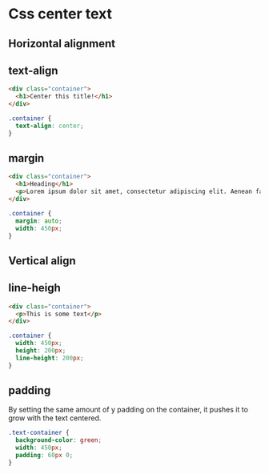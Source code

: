 # Css center text

## Horizontal alignment

## text-align

```html
<div class="container"> 
  <h1>Center this title!</h1> 
</div> 
```
```css
.container { 
  text-align: center; 
}
```

## margin

```html
<div class="container"> 
  <h1>Heading</h1> 
  <p>Lorem ipsum dolor sit amet, consectetur adipiscing elit. Aenean faucibus urna et turpis tempus pulvinar. Vestibulum laoreet lectus eget egestas mattis. Donec et leo consectetur, elementum est ac, aliquet nisl. Nunc aliquet, est sollicitudin suscipit auctor, lacus erat mattis ex, id bibendum lorem neque vitae mauris. Ut et tellus lectus. Maecenas non enim eget ante semper accumsan in at mi. Nam iaculis nec ex sed sodales. Morbi id euismod sapien.</p> 
</div> 
```

```css
.container { 
  margin: auto; 
  width: 450px; 
} 
```

## Vertical align

## line-heigh

```html
<div class="container"> 
  <p>This is some text</p> 
</div> 
```
```css
.container { 
  width: 450px; 
  height: 200px; 
  line-height: 200px; 
} 
```

## padding

By setting the same amount of y padding on the container, it pushes it to grow with the text centered.

```css
.text-container { 
  background-color: green; 
  width: 450px; 
  padding: 60px 0; 
} 
```
